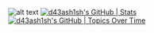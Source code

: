 ![alt text](https://firebasestorage.googleapis.com/v0/b/storagefirebase2022.appspot.com/o/github-banner.png?alt=media&token=a3b6c87a-e7f5-4d38-b702-ce03b33a1132)
[![d43ash1sh's GitHub | Stats](https://stats.quine.sh/d43ash1sh/github?theme=dark)](https://quine.sh?utm_source=widgets&utm_campaign=d43ash1sh)
[![d43ash1sh's GitHub | Topics Over Time](https://stats.quine.sh/d43ash1sh/topics-over-time?theme=dark)](https://quine.sh?utm_source=widgets&utm_campaign=d43ash1sh)
